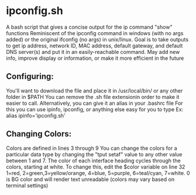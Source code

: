# ipconfig.sh
A bash script that gives a concise output for the ip command "show" functions
Reminiscent of the ipconfig command in windows (with no args added) or the original ifconfig (no args) in unix/linux.
Goal is to take outputs to get ip address, network ID, MAC address, default gateway, and default DNS server(s) and put it in an easily-reachable command.
May add new info, improve display or information, or make it more efficient in the future

## Configuring:
You'll want to download the file and place it in /usr/local/bin/ or any other folder in $PATH
You can remove the .sh file extensionin order to make it easier to call.
Alternatively, you can give it an alias in your .bashrc file
For this you can use ipinfo, ipconfig, or anything else easy for you to type
   Ex:   alias ipinfo='ipconfig.sh'

## Changing Colors:
Colors are defined in lines 3 through 9
You can change the colors for a particular data type by changing the "tput setaf" value to any other value between 1 and 7.
The color of each interface heading cycles through the colors, starting at white.  To change this, edit the $color variable on line 32
1=red, 2=green,3=yellow/orange, 4=blue, 5=purple, 6=teal/cyan, 7=white.  0 is BG color and will render text unreadable
(colors may vary based on terminal settings)
